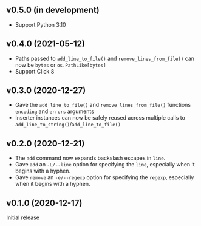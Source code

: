 v0.5.0 (in development)
-----------------------
- Support Python 3.10

v0.4.0 (2021-05-12)
-------------------
- Paths passed to `add_line_to_file()` and `remove_lines_from_file()` can now
  be `bytes` or `os.PathLike[bytes]`
- Support Click 8

v0.3.0 (2020-12-27)
-------------------
- Gave the `add_line_to_file()` and `remove_lines_from_file()` functions
  `encoding` and `errors` arguments
- Inserter instances can now be safely reused across multiple calls to
  `add_line_to_string()`/`add_line_to_file()`

v0.2.0 (2020-12-21)
-------------------
- The `add` command now expands backslash escapes in `line`.
- Gave `add` an `-L/--line` option for specifying the `line`, especially when
  it begins with a hyphen.
- Gave `remove` an `-e/--regexp` option for specifying the `regexp`, especially
  when it begins with a hyphen.

v0.1.0 (2020-12-17)
-------------------
Initial release

